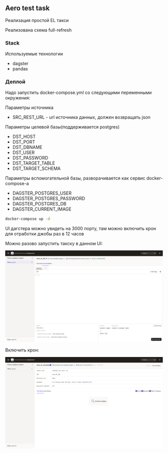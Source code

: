 ## Aero test task

Реализация простой EL такси 

Реализована схема full-refresh

### Stack

Используемые технологии

 - dagster
 - pandas

### Деплой

Надо запустить docker-compose.yml со следующими переменными окружения:

Параметры источника
 - SRC_REST_URL - url источника данных, должен возвращать json

Параметры целевой базы(поддерживается postgres)
 - DST_HOST
 - DST_PORT
 - DST_DBNAME
 - DST_USER
 - DST_PASSWORD
 - DST_TARGET_TABLE
 - DST_TARGET_SCHEMA

Параметры вспомогательной базы, разворачивается как сервис docker-compose-a
 - DAGSTER_POSTGRES_USER
 - DAGSTER_POSTGRES_PASSWORD
 - DAGSTER_POSTGRES_DB
 - DAGSTER_CURRENT_IMAGE

```bash
docker-compose up -d
```

UI дагстера можно увидеть на 3000 порту, там можно включить крон для отработки джобы раз в 12 часов

Можно разово запустить такску в данном UI:

![image](./pics/dagster_ui_1.png)

Включить крон:

![image](./pics/dagster_ui_2.png)